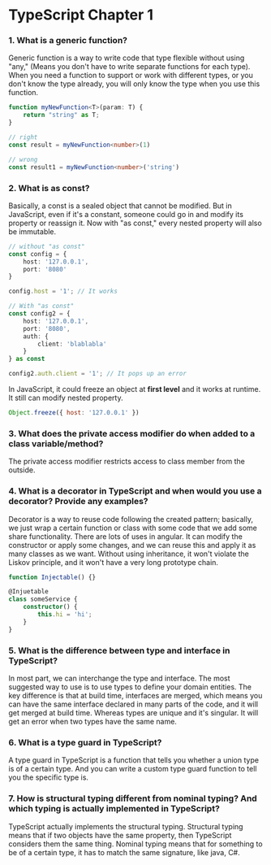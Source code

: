 # TypeScript Chapter 1

### 1. What is a generic function?

Generic function is a way to write code that type flexible without using "any,"
(Means you don't have to write separate functions for each type).
When you need a function to support or work with different types, or you don't know
the type already, you will only know the type when you use this function.

```typescript
function myNewFunction<T>(param: T) {
    return "string" as T;
}

// right
const result = myNewFunction<number>(1)

// wrong
const result1 = myNewFunction<number>('string')

```

### 2. What is as const?

Basically, a const is a sealed object that cannot be modified. But in JavaScript,
even if it's a constant, someone could go in and modify its property or reassign it.
Now with "as const," every nested property will also be immutable.

```typescript
// without "as const"
const config = {
    host: '127.0.0.1',
    port: '8080'
}

config.host = '1'; // It works

// With "as const"
const config2 = {
    host: '127.0.0.1',
    port: '8080',
    auth: {
        client: 'blablabla'
    }
} as const

config2.auth.client = '1'; // It pops up an error

```

In JavaScript, it could freeze an object at **first level** and it works at runtime.
It still can modify nested property.

```javascript
Object.freeze({ host: '127.0.0.1' })
```

### 3. What does the private access modifier do when added to a class variable/method?

The private access modifier restricts access to class member from the outside.

### 4. What is a decorator in TypeScript and when would you use a decorator? Provide any examples?

Decorator is a way to reuse code following the created pattern;
 basically, we just wrap a certain function or class with some code
that we add some share functionality. There are lots of uses in angular.
It can modify the constructor or apply some changes, and we can reuse this
and apply it as many classes as we want. Without using inheritance, it won't
violate the Liskov principle, and it won't have a very long prototype chain.

```typescript
function Injectable() {}

@Injuetable
class someService {
    constructor() {
        this.hi = 'hi';
    }
}

```

### 5. What is the difference between type and interface in TypeScript?

In most part, we can interchange the type and interface. The most suggested way to use
is to use types to define your domain entities.
The key difference is that at build time, interfaces are merged, which means you can
have the same interface declared in many parts of the code, and it will get merged at
build time. Whereas types are unique and it's singular. It will get an error when two
types have the same name.

### 6. What is a type guard in TypeScript?

A type guard in TypeScript is a function that tells you whether a union type is of a certain type.
And you can write a custom type guard function to tell you the specific type is.

### 7. How is structural typing different from nominal typing? And which typing is actually implemented in TypeScript?

TypeScript actually implements the structural typing.
Structural typing means that if two objects have the same property, then TypeScript
considers them the same thing.
Nominal typing means that for something to be of a certain type,
it has to match the same signature, like java, C#.


